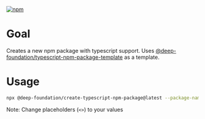 [![npm](https://img.shields.io/npm/v/@deep-foundation/create-npm-package.svg)](https://www.npmjs.com/package/@deep-foundation/create-npm-package)

# Goal
Creates a new npm package with typescript support. Uses [@deep-foundation/typescript-npm-package-template](https://www.npmjs.com/package/@deep-foundation/typescript-npm-package-template) as a template.

# Usage
```bash
npx @deep-foundation/create-typescript-npm-package@latest --package-name '<PACKAGE_NAME>' --directory '<DIRECTORY_PATH>'
```
Note: Change placeholders (`<>`) to your values

